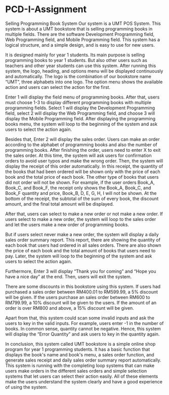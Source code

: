 # PCD-I-Assignment
Selling Programming Book System
Our system is a UMT POS System. This system is about a UMT bookstore that is selling programming books in multiple fields. There are the software Development Programming field, Web Programming field, and Mobile Programming field. This system has a logical structure, and a simple design, and is easy to use for new users.

It is designed mainly for year 1 students. Its main purpose is selling programming books to year 1 students. But also other users such as teachers and other year students can use this system. After running this system, the logo, heading, and options menu will be displayed continuously and automatically. The logo is the combination of our bookstore name “UMT”, three alphabets into one logo. The option menu shows the available action and users can select the action for the first.

Enter 1 will display the field menu of programming books. After that, users must choose 1-3 to display different programming books with multiple programming fields. Select 1 will display the Development Programming field, select 2 will display the Web Programming field, and choose 3 will display the Mobile Programming field. After displaying the programming books menu, the system will loop to the beginning of the system and ask users to select the action again.

Besides that, Enter 2 will display the sales order. Users can make an order according to the alphabet of programming books and also the number of programming books. After finishing the order, users need to enter X to exit the sales order. At this time, the system will ask users for confirmation orders to avoid user typos and make the wrong order. Then, the system will display the receipt of this order automatically. In this receipt, the quantity of the books that had been ordered will be shown only with the price of each book and the total price of each book. The other type of books that users did not order will not be shown. For example, if the user orders Book_A, Book_C, and Book_F, the receipt only shows the Book_A, Book_C, and Book_F quantity and price, Book_B, D, E, G, H, I will not be shown. At the bottom of the receipt, the subtotal of the sum of every book, the discount amount, and the final total amount will be displayed.

After that, users can select to make a new order or not make a new order. If users select to make a new order, the system will loop to the sales order and let the users make a new order of programming books. 

But if users select never make a new order, the system will display a daily sales order summary report. This report, there are showing the quantity of each book that users had ordered in all sales orders. There are also shown the price of each book and the total amount of books that users need to pay. Later, the system will loop to the beginning of the system and ask users to select the action again. 

Furthermore, Enter 3 will display “Thank you for coming” and “Hope you have a nice day” at the end. Then, users will exit the system.

There are some discounts in this bookstore using this system. If users had purchased a sales order between RM400.01 to RM599.99, a 5% discount will be given. If the users purchase an sales order between RM600 to RM799.99, a 10% discount will be given to the users. If the amount of an order is over RM800 and above, a 15% discount will be given.

Apart from that, this system could scan some invalid inputs and ask the users to key in the valid inputs. For example, users enter -1 in the number of books. In common sense, quantity cannot be negative. Hence, this system will display the “Error Quantity” and ask users to key in the quantity again.

In conclusion, this system called UMT bookstore is a simple online shop program for year 1 programming students. It has a basic function that displays the book's name and book's menu, a sales order function, and generate sales receipt and daily sales order summary report automatically. This system is running with the completing loop systems that can make users make orders in the different sales orders and simple selection systems that let users can select their action easily. All of these elements make the users understand the system clearly and have a good experience of using the system.
